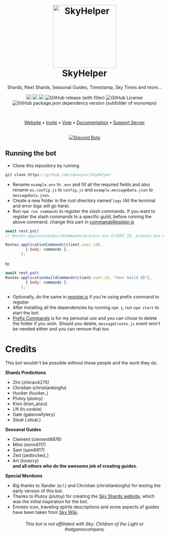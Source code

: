 <h1 align="center">
  <br>
  <a href="https://github.com/imnaiyar/SkyHelper"><img src="https://skyhelper.xyz/assets/img/skybot.png" height="200" alt="SkyHelper"></a>
  <br>
  SkyHelper
  <br>
</h1>

<p align="center">Shards, Next Shards, Seasonal Guides, Timestamp, Sky Times and more...</p>
<p align="center"><img src="https://img.shields.io/badge/javascript-%23323330.svg?style=for-the-badge&logo=javascript&logoColor=%23F7DF1E"/> <img src="https://img.shields.io/badge/MongoDB-%234ea94b.svg?style=for-the-badge&logo=mongodb&logoColor=white"/> <img src="https://img.shields.io/github/stars/imnaiyar/SkyHelper"/> <img alt="GitHub release (with filter)" src="https://img.shields.io/github/v/release/imnaiyar/SkyHelper"> <img alt="GitHub License" src="https://img.shields.io/github/license/imnaiyar/SkyHelper">
 <img alt="GitHub package.json dependency version (subfolder of monorepo)" src="https://img.shields.io/github/package-json/dependency-version/imnaiyar/SkyHelper/discord.js">
 </p>
<br>

<p align="center">
  <a href="https://skyhelper.xyz">Website</a>
  •
  <a href="https://skyhelper.xyz/invite">Invite</a>
  •
  <a href="https://skyhelper.xyz/vote">Vote</a>
  •
  <a href="https://docs.skyhelper.xyz">Documentation</a>
  •
  <a href="https://discord.com/invite/u9zUjWbbQ4">Support Server</a>
</p>

<br>
<div align="center">
  <a href="https://top.gg/bot/1121541967730450574">
    <img src="https://top.gg/api/widget/1121541967730450574.svg" alt="Discord Bots">
  </a>
</div>

## Running the bot
- Clone this repository by running
```js
git clone https://github.com/imnaiyar/SkyHelper
```
- Rename `example.env` to `.env` and fill all the required fields and also rename `ex.config.js` to `config.js` and `example.messageData.json` to `messageData.json`.
- Create a new folder in the root directory named `logs` (All the terminal and error logs will go here).
- Run ```npm run commands``` to register the slash commands.
If you want to register the slash commands to a specific guild, before running the above command, change this part in [commandsRegister.js](https://github.com/imnaiyar/SkyHelper/blob/main/src/commandsRegister.js)
```js
await rest.put( 
// Routes.applicationGuildCommands(process.env.CLIENT_ID, process.env.GUILD_ID), // If you want the commands to be guild specific 

Routes.applicationCommands(client.user.id),  
         { body: commands }, 
       );
```
to 
```js
await rest.put( 
Routes.applicationGuildCommands(client.user.id, "Your Guild ID"),
         { body: commands }, 
       );
```
- Optionally, do the same in [register.js](https://github.com/imnaiyar/SkyHelper/blob/main/src/commands/prefix/register.js) if you're using prefix command to register.
- After installing all the dependencies by running ```npm i```, run ```npm start``` to start the bot.
- [Prefix Commands](https://github.com/imnaiyar/SkyHelper/tree/main/src%2Fcommands%2Fprefix) is for my personal use and you can chose to delete the folder if you wish. Should you delete, `messageCreate.js` event won't be needed either and you can remove that too.

# Credits
This bot wouldn't be possible without these people and the work they do.    
  
**__Shards Predictions__**
- Zhii (zhiiran4275)
- Christian (christiankingfu)
- Hucker (hucker_)  
- Plutoy (plutoy)  
- Kion (kion_anzu)  
- LN (ln.cookie)  
- Gale (galerowfylery)  
- Stoat (.stoat.)  
  
**__Seosanal Guides__**  
- Clement (clement8978)  
- Mimi (mimi4117)  
- Sam (sam6917)  
- Zed (zedlocked_)  
- Art (lovecry)  
**and all others who do the awesome job of creating guides.**  
  
**__Special Mentions__**  
- Big thanks to Xander (_a.l._) and Christian (christiankingfu) for testing the early version of this bot.  
- Thanks to Plutoy (plutoy) for creating the [Sky Shards website](https://sky-shards.pages.dev/), which was the initial inspiration for the bot.  
- Emotes icon, traveling spirits descriptions and some aspects of guides have been taken from [Sky Wiki](https://sky-children-of-the-light.fandom.com/wiki/Sky:_Children_of_the_Light_Wiki).

<h6 align="center">This bot is not affiliated with Sky: Children of the Light or thatgamecompany<h6>
